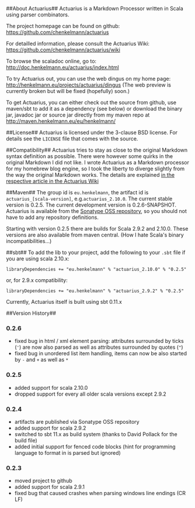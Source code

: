##About Actuarius##
Actuarius is a Markdown Processor written in Scala using parser combinators. 

The project homepage can be found on github: https://github.com/chenkelmann/actuarius

For detailled information, please consult the Actuarius Wiki: https://github.com/chenkelmann/actuarius/wiki 

To browse the scaladoc online, go to: http://doc.henkelmann.eu/actuarius/index.html

To try Actuarius out, you can use the web dingus on my home page: http://henkelmann.eu/projects/actuarius/dingus 
(The web preview is currently broken but will be fixed (hopefully) soon.)

To get Actuarius, you can either check out the source from github, use maven/sbt to add it as a dependency (see below) or download the binary jar, javadoc jar or source jar directly from my maven repo at http://maven.henkelmann.eu/eu/henkelmann/

##License##
Actuarius is licensed under the 3-clause BSD license. For details see the `LICENSE` file that comes with the source.

##Compatibility##
Actuarius tries to stay as close to the original Markdown syntax definition as possible. There were however some quirks in the original Markdown I did not like. I wrote Actuarius as a Markdown processor for my homebrew blog engine, so I took the liberty to diverge slightly from the way the original Markdown works. The details are explained [in the respective article in the Actuarius Wiki](https://github.com/chenkelmann/actuarius/wiki/Differences-Between-Actuarius-And-Standard-Markdown)

##Maven##
The group id is `eu.henkelmann`, the artifact id is `actuarius_[scala-version]`, e.g.`actuarius_2.10.0`. The current stable version is 0.2.5. The current development version is 0.2.6-SNAPSHOT.
Actuarius is available from the [Sonatype OSS repository](https://oss.sonatype.org), so you should not have to add any repository definitions.

Starting with version 0.2.5 there are builds for Scala 2.9.2 and 2.10.0. These versions are also available from maven central.
(How I hate Scala's binary incompatibilities…)

##sbt##
To add the lib to your project, add the following to your `.sbt` file if you are using scala 2.10.x:

    libraryDependencies += "eu.henkelmann" % "actuarius_2.10.0" % "0.2.5"

or, for 2.9.x compatibility:

    libraryDependencies += "eu.henkelmann" % "actuarius_2.9.2" % "0.2.5"
    
    
Currently, Actuarius itself is built using sbt 0.11.x

##Version History##

### 0.2.6
* fixed bug in html / xml element parsing: attributes surrounded by ticks (`'`) are now also parsed as well as attributes surrounded by quotes (`"`)
* fixed bug in unordered list item handling, items can now be also started by `-` and `+` as well as `*`

### 0.2.5
* added support for scala 2.10.0
* dropped support for every all older scala versions except 2.9.2

### 0.2.4
* artifacts are published via Sonatype OSS repository
* added support for scala 2.9.2
* switched to sbt 11.x as build system (thanks to David Pollack for the build file)
* added initial support for fenced code blocks (hint for programming language to format in is parsed but ignored)

### 0.2.3

* moved project to github
* added support for scala 2.9.1
* fixed bug that caused crashes when parsing windows line endings (CR LF)

